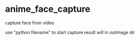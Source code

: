 # anime_face_capture
capture face from video

use "python filename" to start capture result will in outimage dir
